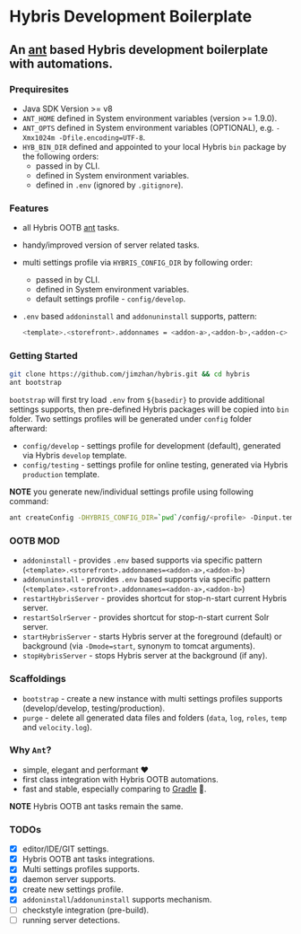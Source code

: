 # Hybris Development Boilerplate

## An [ant](http://ant.apache.org/) based Hybris development boilerplate with automations.

### Prequiresites

  - Java SDK Version >= v8
  - `ANT_HOME` defined in System environment variables (version >= 1.9.0).
  - `ANT_OPTS` defined in System environment variables (OPTIONAL), e.g. `-Xmx1024m -Dfile.encoding=UTF-8`.
  - `HYB_BIN_DIR` defined and appointed to your local Hybris `bin` package by the following orders:
    * passed in by CLI.
    * defined in System environment variables.
    * defined in `.env` (ignored by `.gitignore`).

### Features

  - all Hybris OOTB [ant](http://ant.apache.org/) tasks.
  - handy/improved version of server related tasks. 
  - multi settings profile via `HYBRIS_CONFIG_DIR` by following order:
    * passed in by CLI.
    * defined in System environment variables.
    * default settings profile - `config/develop`.
  - `.env` based `addoninstall` and `addonuninstall` supports, pattern:

    ```bash 
    <template>.<storefront>.addonnames = <addon-a>,<addon-b>,<addon-c>
    ```

### Getting Started

  ```bash
  git clone https://github.com/jimzhan/hybris.git && cd hybris
  ant bootstrap
  ```

`bootstrap` will first try load `.env` from `${basedir}` to provide additional settings supports, then pre-defined Hybris packages will be copied into `bin` folder. Two settings profiles will be generated under `config` folder afterward:

* `config/develop` - settings profile for development (default), generated via Hybris `develop` template.
* `config/testing` - settings profile for online testing, generated via Hybris `production` template.

**NOTE** you generate new/individual settings profile using following command:

  ```bash
  ant createConfig -DHYBRIS_CONFIG_DIR=`pwd`/config/<profile> -Dinput.template=<develop|production>
  ```

### OOTB MOD

- `addoninstall` - provides `.env` based supports via specific pattern (`<template>.<storefront>.addonnames=<addon-a>,<addon-b>`)
- `addonuninstall` - provides `.env` based supports via specific pattern (`<template>.<storefront>.addonnames=<addon-a>,<addon-b>`)
- `restartHybrisServer` - provides shortcut for stop-n-start current Hybris server.
- `restartSolrServer` - provides shortcut for stop-n-start current Solr server.
- `startHybrisServer` - starts Hybris server at the foreground (default) or background (via `-Dmode=start`, synonym to tomcat arguments).
- `stopHybrisServer` - stops Hybris server at the background (if any).

### Scaffoldings 

- `bootstrap` - create a new instance with multi settings profiles supports (develop/develop, testing/production).
- `purge` - delete all generated data files and folders (`data`, `log`, `roles`, `temp` and `velocity.log`).


### Why `Ant`?

- simple, elegant and performant :heart:
- first class integration with Hybris OOTB automations.
- fast and stable, especially comparing to [Gradle](https://gradle.org/) :shit:.

**NOTE** Hybris OOTB ant tasks remain the same.


### TODOs
- [x] editor/IDE/GIT settings.
- [x] Hybris OOTB ant tasks integrations.
- [x] Multi settings profiles supports.
- [x] daemon server supports.
- [x] create new settings profile.
- [x] `addoninstall`/`addonuninstall` supports mechanism.
- [ ] checkstyle integration (pre-build).
- [ ] running server detections.
